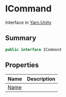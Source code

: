 # ICommand

Interface in [Yarn.Unity](/docs/api/csharp/yarn.unity.md)

## Summary



```csharp
public interface ICommand
```

## Properties

|Name|Description|
|:---|:---|
|[Name](/docs/api/csharp/yarn.unity.icommand.name.md)||

